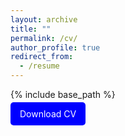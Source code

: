```yaml
---
layout: archive
title: ""
permalink: /cv/
author_profile: true
redirect_from:
  - /resume
---
```


{% include base_path %}

<a href="http://hamidhabibi.com/files/CV_Academic.pdf" style="background-color: blue; color: white; padding: 10px 15px; text-decoration: none; border-radius: 5px;">Download CV</a>
